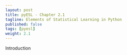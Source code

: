 ```yaml
---
layout: post
title: pyESL - Chapter 2.1
tagline: Elements of Statistical Learning in Python
published: false
tags: [pyesl]
weight: 2.1
---
```


<p>Introduction</p>
